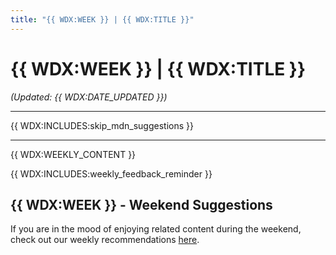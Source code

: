 ```yaml
---
title: "{{ WDX:WEEK }} | {{ WDX:TITLE }}"
---
```


# {{ WDX:WEEK }} | {{ WDX:TITLE }}

_(Updated: {{ WDX:DATE_UPDATED }})_

---

{{ WDX:INCLUDES:skip_mdn_suggestions }}

---

{{ WDX:WEEKLY_CONTENT }}

{{ WDX:INCLUDES:weekly_feedback_reminder }}

## {{ WDX:WEEK }} - Weekend Suggestions

If you are in the mood of enjoying related content during the weekend, check out our weekly recommendations [here](WEEKEND.md).